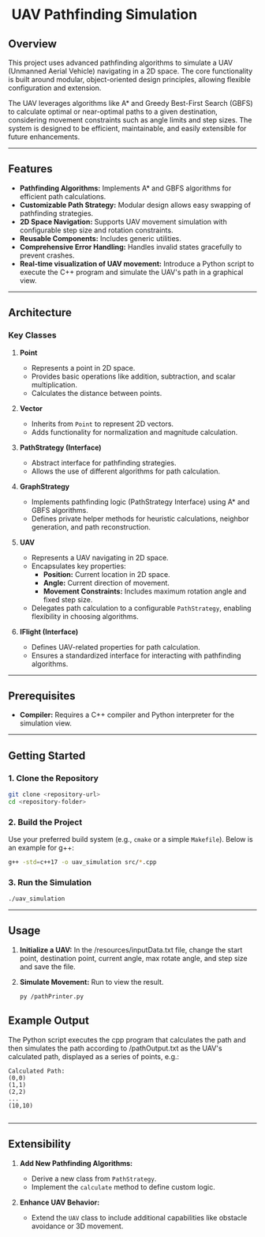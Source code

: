#  UAV Pathfinding Simulation

## Overview

This project uses advanced pathfinding algorithms to simulate a UAV (Unmanned Aerial Vehicle) navigating in a 2D space. The core functionality is built around modular, object-oriented design principles, allowing flexible configuration and extension.

The UAV leverages algorithms like A\* and Greedy Best-First Search (GBFS) to calculate optimal or near-optimal paths to a given destination, considering movement constraints such as angle limits and step sizes. The system is designed to be efficient, maintainable, and easily extensible for future enhancements.

---

## Features

- **Pathfinding Algorithms:** Implements A\* and GBFS algorithms for efficient path calculations.
- **Customizable Path Strategy:** Modular design allows easy swapping of pathfinding strategies.
- **2D Space Navigation:** Supports UAV movement simulation with configurable step size and rotation constraints.
- **Reusable Components:** Includes generic utilities.
- **Comprehensive Error Handling:** Handles invalid states gracefully to prevent crashes.
- **Real-time visualization of UAV movement:** Introduce a Python script to execute the C++ program and simulate the UAV's path in a graphical view.

---

## Architecture

### Key Classes

1. **Point**

   - Represents a point in 2D space.
   - Provides basic operations like addition, subtraction, and scalar multiplication.
   - Calculates the distance between points.

2. **Vector**

   - Inherits from `Point` to represent 2D vectors.
   - Adds functionality for normalization and magnitude calculation.

3. **PathStrategy (Interface)**

   - Abstract interface for pathfinding strategies.
   - Allows the use of different algorithms for path calculation.
     

4. **GraphStrategy**

   - Implements pathfinding logic (PathStrategy Interface) using A\* and GBFS algorithms.
   - Defines private helper methods for heuristic calculations, neighbor generation, and path reconstruction.

5. **UAV**

   - Represents a UAV navigating in 2D space.
   - Encapsulates key properties:
     - **Position:** Current location in 2D space.
     - **Angle:** Current direction of movement.
     - **Movement Constraints:** Includes maximum rotation angle and fixed step size.
   - Delegates path calculation to a configurable `PathStrategy`, enabling flexibility in choosing algorithms.


6. **IFlight (Interface)**

   - Defines UAV-related properties for path calculation.
   - Ensures a standardized interface for interacting with pathfinding algorithms.

---

## Prerequisites

- **Compiler:** Requires a C++ compiler and Python interpreter for the simulation view.

---

## Getting Started

### 1. Clone the Repository

```bash
git clone <repository-url>
cd <repository-folder>
```

### 2. Build the Project

Use your preferred build system (e.g., `cmake` or a simple `Makefile`). Below is an example for g++:

```bash
g++ -std=c++17 -o uav_simulation src/*.cpp
```

### 3. Run the Simulation

```bash
./uav_simulation
```

---

## Usage

1. **Initialize a UAV:**
   In the /resources/inputData.txt file, change the start point, destination point, current angle, max rotate angle, and step size and save the file.
   

2. **Simulate Movement:**
   Run to view the result.
   ```
   py /pathPrinter.py

## Example Output

The Python script executes the cpp program that calculates the path and then simulates the path according to /pathOutput.txt as the UAV's calculated path, displayed as a series of points, e.g.:
```
Calculated Path:
(0,0)
(1,1)
(2,2)
...
(10,10)


```

---

## Extensibility

1. **Add New Pathfinding Algorithms:**

   - Derive a new class from `PathStrategy`.
   - Implement the `calculate` method to define custom logic.

2. **Enhance UAV Behavior:**

   - Extend the `UAV` class to include additional capabilities like obstacle avoidance or 3D movement.


